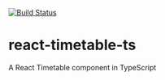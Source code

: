 [![Build Status](https://travis-ci.org/stayko16/react-timetable-ts.svg?branch=master)](https://travis-ci.org/stayko16/react-timetable-ts)

# react-timetable-ts
A React Timetable component in TypeScript
